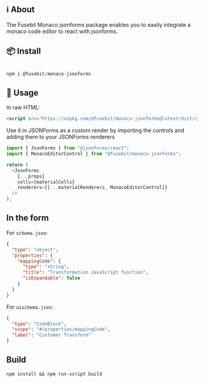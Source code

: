 ## ℹ︎ About

The Fusebit Monaco jsonforms package enables you to easily integrate a monaco code editor to react with jsonforms.

## 📦 Install

```javascript

npm i @fusebit/monaco-jsonforms

```

## 🔨 Usage

In raw HTML:
```html
<script src="https://unpkg.com/@fusebit/monaco-jsonforms@latest/dist/cjs/index.js">
```

Use it in JSONForms as a custom render by importing the controls and adding them to your JSONForms renderers

```javascript
import { JsonForms } from "@jsonforms/react";
import { MonacoEditorControl } from "@fusebit/monaco-jsonforms";

return (
  <JsonForms
    {...props}
    cells={materialCells}
    renderers={[...materialRenderers, MonacoEditorControl]}
  />
);
```

## In the form

For `schema.json`:
```json
{
  "type": "object",
  "properties": {
    "mappingCode": {
      "type": "string",
      "title": "Transformation JavaScript function",
      "isExpandable": false
    }
  }
}
```
 
For `uischema.json`:
```json
{
  "type": "CodeBlock",
  "scope": "#/properties/mappingCode",
  "label": "Customer Transform"
}
```               

## Build

```shell
npm install && npm run-script build
```

